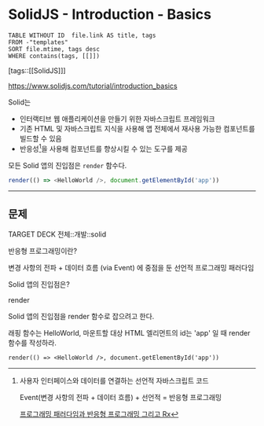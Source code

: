 # SolidJS - Introduction - Basics
<!--Basic Template V0.0.2 Start -->
```dataview
TABLE WITHOUT ID  file.link AS title, tags
FROM -"templates"
SORT file.mtime, tags desc
WHERE contains(tags, [[]])
```
<!--Basic Template V0.0.2 End -->
[tags::[[SolidJS]]]

https://www.solidjs.com/tutorial/introduction_basics

Solid는 
- 인터랙티브 웹 애플리케이션을 만들기 위한 자바스크립트 프레임워크
- 기존 HTML 및 자바스크립트 지식을 사용해 앱 전체에서 재사용 가능한 컴포넌트를 빌드할 수 있음
- 반응성[^반응성]을 사용해 컴포넌트를 향상시킬 수 있는 도구를 제공

[^반응성]: 사용자 인터페이스와 데이터를 연결하는 선언적 자바스크립트 코드
	
	Event(변경 사항의 전파 + 데이터 흐름) + 선언적 = 반응형 프로그래밍

	[프로그래밍 패러다임과 반응형 프로그래밍 그리고 Rx](https://velog.io/@teo/reactive-programming)

모든 Solid 앱의 진입점은 `render` 함수다.

```ts
render(() => <HelloWorld />, document.getElementById('app'))
```

---



## 문제

TARGET DECK
전체::개발::solid

<!--ankiQ-->

반응형 프로그래밍이란?

<!--ankiA-->

변경 사항의 전파 + 데이터 흐름 (via Event) 에 중점을 둔 선언적 프로그래밍 패러다임

<!--ankiE-->
<!--ID: 1664943788324-->


<!--ankiQ-->

Solid 앱의 진입점은?

<!--ankiA-->

render

<!--ankiE-->
<!--ID: 1664943788336-->


<!--ankiQ-->

Solid 앱의 진입점을 render 함수로 잡으려고 한다.

래핑 함수는 HelloWorld, 마운트할 대상 HTML 엘리먼트의 id는 'app' 일 때 render 함수를 작성하라.

<!--ankiA-->

`render(() => <HelloWorld />, document.getElementById('app'))`

<!--ankiE-->
<!--ID: 1664943788342-->
